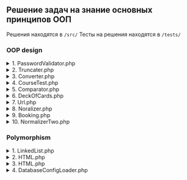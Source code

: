 ## Решение задач на знание основных принципов ООП

Решения находятся в `/src/`
Тесты на решения находятся в `/tests/`

### OOP design
<details><summary>1. PasswordValidator.php</summary>
Реализуйте класс `PasswordValidator` ориентируясь на тесты.

Этот валидатор поддерживает следующие опции:

`minLength `(по-умолчанию 8) - минимальная длина пароля
`containNumbers` (по-умолчанию `false`) - требование содержать хотя бы одну цифру
Массив ошибок в ключах содержит название опции, а в значении текст указывающий на ошибку.
</details>

<details><summary>2. Truncater.php</summary>

Для работы с текстом в вебе бывает полезна функция `truncate()`, которая обрезает слишком длинный текст и ставит в конце, например, многоточие:

Реализуйте класс Truncater с единственным методом `truncate()`.
```php
<?php

const OPTIONS = [
    'separator' => '...',
    'length' => 200,
];
```
В классе уже присутствует конфигурация по умолчанию:
separator отвечает за символ(ы) добавляющиеся в конце, после обрезания строки, а `length` это длина до которой происходит сокращение. Если строка короче или равна этой опции, то никакого сокращения не происходит. Конфигурацию по умолчанию можно переопределить передав новую в конструктор (она мержится с тем что в классе), а также через передачу конфигурации вторым параметром в метод `truncate()`. Оба этих способа можно комбинировать.
</details>

<details><summary>3. Converter.php</summary>

Реализуйте функцию `toStd()`, которая принимает на вход ассоциативный массив и возвращает объект типа `stdClass` такой же структуры. Выполните задачу, проставляя ключи и значения вручную без использования преобразования типа.
Это задание можно решить простым преобразованием типа (в object), но это не спортивно).
</details>

<details><summary>4. CourseTest.php</summary>

Реализуйте тест CourseTest, проверяющий работоспособность метода getName() класса Course.
```php
<?php

namespace App;

class Course
{
    private $name;

    public function __construct($name)
    {
        $this->name = $name;
    }

    public function getName()
    {
        return $this->name;
    }
}
```
</details>

<details><summary>5. Comparator.php</summary>

Реализуйте функцию `compare($seq1, $seq2)`, которая сравнивает две строчки набранные в редакторе. Если они равны, то возвращает `true`, иначе - `false`. Особенность строчек в том они могут содержать символ `#`, соответствующий нажатию клавиши `Backspace`. Она означает, что нужно стереть предыдущий символ: `abd##a#` превращается в `a`.

```php
// 'ac' === 'ac'
compare('ab#c', 'ab#c'); // true

// '' === ''
compare('ab##', 'c#d#'); // true

// 'c' === 'b'
compare('a#c', 'b'); // false

// 'cd' === 'cd'
compare('#cd', 'cd'); // true
```
</details>

<details><summary>6. DeckOfCards.php</summary>
Реализуйте класс `DeckOfCards`, который описывает колоду карт и умеет её мешать.

Конструктор класса принимает на вход массив, в котором перечислены номиналы карт в единственном экземпляре, например, `[6, 7, 8, 9, 10, 'king']`.

Реализуйте публичный метод `getShuffled()`, с помощью которого можно получить полную колоду в виде отсортированного случайным образом массива.

```php
$deck = new DeckOfCards([2, 3]);
$deck->getShuffled(); // [2, 3, 3, 3, 2, 3, 2, 2]
$deck->getShuffled(); // [3, 3, 2, 2, 2, 3, 3, 2]
```
В "полной" колоде каждая карта встречается 4 раза — для простоты не учитываем масть.
</details>

<details><summary>7. Url.php</summary>

В данном упражнении вам предстоит реализовать класс `Url`, который позволяет извлекать из HTTP адреса, представленного строкой, его части.

Класс должен содержать конструктор и методы:

конструктор - принимает на вход HTTP адрес в виде строки.
`getScheme()` - возвращает протокол передачи данных (без двоеточия).
`getHostName()` - возвращает имя хоста.
`getQueryParams()` - возвращает параметры запроса в виде пар ключ-значение объекта.
`getQueryParam()` - получает значение параметра запроса по имени. Если параметр с переданным именем не существует, метод возвращает значение заданное вторым параметром (по умолчанию равно null).
`equals($url)` - принимает объект класса Url и возвращает результат сравнения с текущим объектом - true или false.

```php
use App\Url;

$url = new Url('http://yandex.ru:80?key=value&key2=value2');
$url->getScheme(); // 'http'
$url->getHostName(); // 'yandex.ru'
$url->getQueryParams();
// [
//     'key' => 'value',
//     'key2' => 'value2',
// ];
$url->getQueryParam('key'); // 'value'
// второй параметр - значение по умолчанию
$url->getQueryParam('key2', 'lala'); // 'value2'
$url->getQueryParam('new', 'ehu'); // 'ehu'
$url->getQueryParam('new'); // null
$url->equals(new Url('http://yandex.ru:80?key=value&key2=value2')); // true
$url->equals(new Url('http://yandex.ru:80?key=value')); // false
```
</details>

<details><summary>8. Noralizer.php</summary>

Реализуйте функцию `normalize()` которая принимает на вход список городов, производит внутри некоторые преобразования и возвращает структуру определенного формата.
```php
$raw = [
    [
        'name' => 'istambul',
        'country' => 'turkey'
    ],
    [
        'name' => 'Moscow ',
        'country' => ' Russia'
    ],
    [
        'name' => 'iStambul',
        'country' => 'tUrkey'
    ],
    [
        'name' => 'antalia',
        'country' => 'turkeY '
    ],
    [
        'name' => 'samarA',
        'country' => '  ruSsiA'
    ],
];
```

Входная структура представляет из себя список городов, где каждый город это ассоциативный массив с ключами `name` и `country`. Значения в этих ключах не нормализованы. Они могут быть в любом регистре и содержать начальные и концевые пробелы. Сами города могут дублироваться в рамках одной страны.

```php
$actual = normalize($raw);
// $expected = [
//     'russia' => [
//         'moscow', 'samara'
//     ],
//     'turkey' => [
//         'antalia', 'istambul'
//     ]
// ];
```
Конечная структура — ассоциативный массив, в котором ключ это страна, а значение — список имен городов отсортированный по именам. Сама структура отсортирована по странам. Дублей городов в выходной структуре быть не должно, а сами страны и города должны быть записаны в нижнем регистре без ведущих и концевых пробелов.
</details>

<details><summary>9. Booking.php</summary>

Реализуйте класс `Booking`, который позволяет бронировать номер отеля на определённые даты. Единственный интерфейс класса — функция `book()`, которая принимает на вход две даты в текстовом формате. Если бронирование возможно, то метод возвращает true и выполняет бронирование (даты записываются во внутреннее состояние объекта).

```php
$booking = new Booking();
$booking->book('11-11-2008', '13-11-2008'); // true
$booking->book('12-11-2008', '12-11-2008'); // false
$booking->book('10-11-2008', '12-11-2008'); // false
$booking->book('12-11-2008', '14-11-2008'); // false
$booking->book('10-11-2008', '11-11-2008'); // true
$booking->book('13-11-2008', '14-11-2008'); // true
```
</details>

<details><summary>10. NormalizerTwo.php</summary>

Реализуйте функцию `getQuestions()`, которая принимает на вход текст (полученный из редактора) и возвращает извлеченные из этого текста вопросы. Это должна быть строчка в форме списка разделенных переводом строки вопросов.

Входящий текст разбит на строки и может содержать любые пробельные символы. Некоторые из этих строк являются вопросами. Они определяются по последнему символу: если это знак `?`, то считаем строку вопросом.

```php
$text = <<<HEREDOC
lala\r\nr
ehu?\t
vie?eii
\n \t
i see you
/r \n
one two?\r\n\n
turum-purum
HEREDOC;

$result = getQuestions($text); // "ehu?\none two?"
echo $result;
// ehu?
// one two?
```
</details>

### Polymorphism

<details><summary>1. LinkedList.php</summary>

Реализуйте функцию `reverse($list)`, которая принимает на вход односвязный список и переворачивает его.

```php
use App\Node;
use function App\LinkedList\reverse;

// (1, 2, 3)
$numbers = new Node(1, new Node(2, new Node(3)));
$reversedNumbers = reverse($numbers); // (3, 2, 1)
```
</details>


<details><summary>2. HTML.php</summary>

Реализуйте функцию` getLinks($tags)`, которая принимает на вход список тегов, находит среди них теги `a`, `link` и `img`, а затем извлекает ссылки и возвращает список ссылок. Теги подаются на вход в виде массива, где каждый элемент это тег. Тег имеет следующую структуру:

`name` - имя тега.
`href` или `src` - атрибуты. Атрибуты зависят от тега: `img` - `src`, a - `href`, `link` - `href`.

```php
use function App\HTML\getLinks;

$tags = [
    ['name' => 'img', 'src' => 'hexlet.io/assets/logo.png'],
    ['name' => 'div'],
    ['name' => 'link', 'href' => 'hexlet.io/assets/style.css'],
    ['name' => 'h1']
];
$links = getLinks($tags);
// [
//     'hexlet.io/assets/logo.png',
//     'hexlet.io/assets/style.css'
// ];
```
</details>

<details><summary>3. HTML.php</summary>

Реализуйте функцию `stringify($tag)`, которая принимает на вход тег и возвращает его текстовое представление. Например:

```php
use function App\HTML\stringify;

$tag = ['name' => 'hr', 'class' => 'px-3', 'id' => 'myid', 'tagType' => 'single'];
$html = stringify($tag);
// <hr class="px-3" id="myid">


$tag = ['name' => 'div', 'tagType' => 'pair', 'body' => 'text2', 'id' => 'wow'];
$html = stringify($tag);
// <div id="wow">text2</div>
```

Внутри структуры тега есть три специальных ключа:

`name` - имя тега
`tagType` - тип тега, определяет его парность (pair) или одиночность (single)
`body` - тело тега, используется для парных тегов
Все остальное становится атрибутами тега и не зависит от того парный он или нет.
</details>

<details><summary>4. DatabaseConfigLoader.php</summary>

Реализуйте класс DatabaseConfigLoader, который отвечает за загрузку конфигурации для базы данных. У класса следующий интерфейс:

- Конструктор - принимает на вход путь, по которому нужно искать конфигурацию
- `load($env)` - метод, который грузит конфигурацию для конкретной среды окружения. Она загружает файл `database.{$env}.json`, парсит его и возвращает результат наружу.

```php
$loader = new DatabaseConfigLoader(__DIR__ . '/fixtures');
$config = $loader->load('production'); // loading database.production.json
// [
//     'host' => 'google.com',
//     'username' => 'postgres'
// ];
```

В этом классе и конфигурации реализована поддержка расширения. Если в загружаемом конфиге есть ключ extend, то нужно загрузить конфигурацию с этим именем (он соответствует `$env`). Далее конфигурации мержатся между собой так, что приоритет имеет загруженный раньше. Более подробный пример посмотрите в тестах
